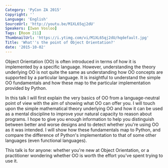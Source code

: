 ```yaml
---
Category: 'PyCon ZA 2015'
Copyright: ''
Language: 'English'
SourceUrl: 'http://youtu.be/M1XL65qj2dU'
Speakers: [Iwan Vosloo]
Tags: [Room 211]
ThumbnailUrl: 'https://i.ytimg.com/vi/M1XL65qj2dU/hqdefault.jpg'
Title: 'What''s the point of Object Orientation?'
date: '2015-10-02'
---
```

Object Orientation (OO) is often introduced in terms of how it is implemented by a specific language. However, understanding the theory underlying OO is not quite the same as understanding how OO concepts are supported by a particular language. It is insightful to understand the simple OO fundamentals and how these map to the particular implementation provided by Python.

In this talk I will first explain the very basics of OO from a language-neutral point of view with the aim of showing what OO can offer you. I will touch upon the simple mathematical theory underlying OO and how it can be used as a mental discipline to improve your natural capacity to reason about programs. I hope to give you enough information to help you distinguish between better and worse designs and to detect whether you're using OO as it was intended. I will show how these fundamentals map to Python, and compare the difference of Python's implementation to that of some other languages (even functional languages).

This talk is for anyone: whether you're new at Object Orientation, or a practitioner wondering whether OO is worth the effort you've spent trying to use it.